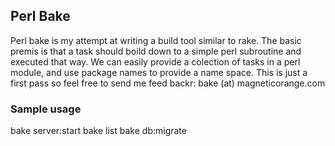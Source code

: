 ## Perl Bake

Perl bake is my attempt at writing a build tool similar to rake. The basic premis is that a task
should boild down to a simple perl subroutine and executed that way. We can easily provide a
colection of tasks in a perl module, and use package names to provide a name space. This is just a
first pass so feel free to send me feed backr: bake (at) magneticorange.com

### Sample usage

  bake server:start
  bake list
  bake db:migrate

